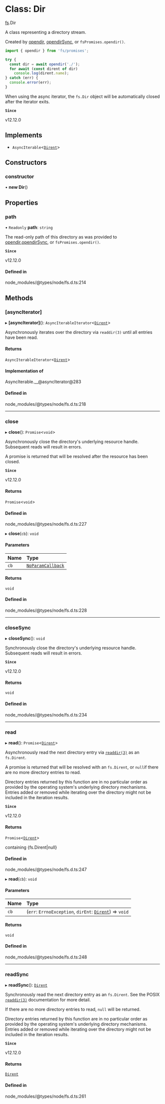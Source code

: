# Class: Dir

[fs](../modules/fs.md).Dir

A class representing a directory stream.

Created by [opendir](../functions/fs.opendir.md), [opendirSync](../functions/fs.opendirSync.md), or `fsPromises.opendir()`.

```js
import { opendir } from 'fs/promises';

try {
  const dir = await opendir('./');
  for await (const dirent of dir)
    console.log(dirent.name);
} catch (err) {
  console.error(err);
}
```

When using the async iterator, the `fs.Dir` object will be automatically
closed after the iterator exits.

**`Since`**

v12.12.0

## Implements

- `AsyncIterable`<[`Dirent`](fs.Dirent.md)\>

## Constructors

### constructor

• **new Dir**()

## Properties

### path

• `Readonly` **path**: `string`

The read-only path of this directory as was provided to [opendir](../functions/fs.opendir.md),[opendirSync](../functions/fs.opendirSync.md), or `fsPromises.opendir()`.

**`Since`**

v12.12.0

#### Defined in

node_modules/@types/node/fs.d.ts:214

## Methods

### [asyncIterator]

▸ **[asyncIterator]**(): `AsyncIterableIterator`<[`Dirent`](fs.Dirent.md)\>

Asynchronously iterates over the directory via `readdir(3)` until all entries have been read.

#### Returns

`AsyncIterableIterator`<[`Dirent`](fs.Dirent.md)\>

#### Implementation of

AsyncIterable.\_\_@asyncIterator@283

#### Defined in

node_modules/@types/node/fs.d.ts:218

___

### close

▸ **close**(): `Promise`<`void`\>

Asynchronously close the directory's underlying resource handle.
Subsequent reads will result in errors.

A promise is returned that will be resolved after the resource has been
closed.

**`Since`**

v12.12.0

#### Returns

`Promise`<`void`\>

#### Defined in

node_modules/@types/node/fs.d.ts:227

▸ **close**(`cb`): `void`

#### Parameters

| Name | Type |
| :------ | :------ |
| `cb` | [`NoParamCallback`](../types/fs.NoParamCallback.md) |

#### Returns

`void`

#### Defined in

node_modules/@types/node/fs.d.ts:228

___

### closeSync

▸ **closeSync**(): `void`

Synchronously close the directory's underlying resource handle.
Subsequent reads will result in errors.

**`Since`**

v12.12.0

#### Returns

`void`

#### Defined in

node_modules/@types/node/fs.d.ts:234

___

### read

▸ **read**(): `Promise`<[`Dirent`](fs.Dirent.md)\>

Asynchronously read the next directory entry via [`readdir(3)`](http://man7.org/linux/man-pages/man3/readdir.3.html) as an `fs.Dirent`.

A promise is returned that will be resolved with an `fs.Dirent`, or `null`if there are no more directory entries to read.

Directory entries returned by this function are in no particular order as
provided by the operating system's underlying directory mechanisms.
Entries added or removed while iterating over the directory might not be
included in the iteration results.

**`Since`**

v12.12.0

#### Returns

`Promise`<[`Dirent`](fs.Dirent.md)\>

containing {fs.Dirent|null}

#### Defined in

node_modules/@types/node/fs.d.ts:247

▸ **read**(`cb`): `void`

#### Parameters

| Name | Type |
| :------ | :------ |
| `cb` | (`err`: `ErrnoException`, `dirEnt`: [`Dirent`](fs.Dirent.md)) => `void` |

#### Returns

`void`

#### Defined in

node_modules/@types/node/fs.d.ts:248

___

### readSync

▸ **readSync**(): [`Dirent`](fs.Dirent.md)

Synchronously read the next directory entry as an `fs.Dirent`. See the
POSIX [`readdir(3)`](http://man7.org/linux/man-pages/man3/readdir.3.html) documentation for more detail.

If there are no more directory entries to read, `null` will be returned.

Directory entries returned by this function are in no particular order as
provided by the operating system's underlying directory mechanisms.
Entries added or removed while iterating over the directory might not be
included in the iteration results.

**`Since`**

v12.12.0

#### Returns

[`Dirent`](fs.Dirent.md)

#### Defined in

node_modules/@types/node/fs.d.ts:261
